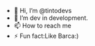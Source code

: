 - 👋 Hi, I’m @tintodevs
- 🌱 I’m dev in development.
- 📫 How to reach me 
- ⚡ Fun fact:Like Barca:)
<!---
tintodevs/tintodevs is a ✨ special ✨ repository because its `README.md` (this file) appears on your GitHub profile.
You can click the Preview link to take a look at your changes.
--->
